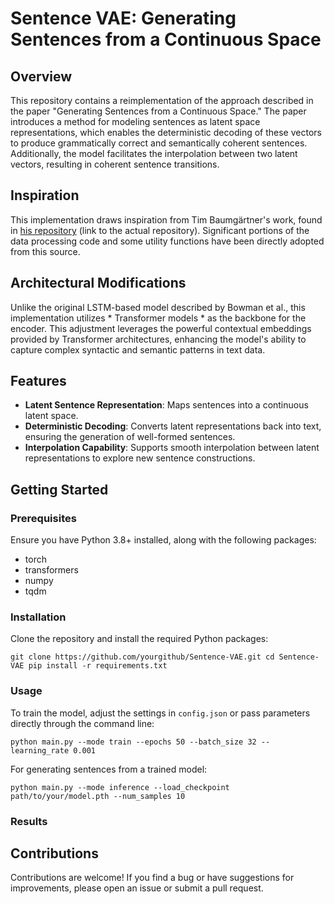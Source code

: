 Sentence VAE: Generating Sentences from a Continuous Space
==========================================================

Overview
--------

This repository contains a reimplementation of the approach described in the paper "Generating Sentences from a Continuous Space." The paper introduces a method for modeling sentences as latent space representations, which enables the deterministic decoding of these vectors to produce grammatically correct and semantically coherent sentences. Additionally, the model facilitates the interpolation between two latent vectors, resulting in coherent sentence transitions.

Inspiration
-----------

This implementation draws inspiration from Tim Baumgärtner's work, found in [his repository](https://github.com/timbmg/Sentence-VAE) (link to the actual repository). Significant portions of the data processing code and some utility functions have been directly adopted from this source.

Architectural Modifications
---------------------------

Unlike the original LSTM-based model described by Bowman et al., this implementation utilizes * Transformer models * as the backbone for the encoder. This adjustment leverages the powerful contextual embeddings provided by Transformer architectures, enhancing the model's ability to capture complex syntactic and semantic patterns in text data.

Features
--------

*   **Latent Sentence Representation**: Maps sentences into a continuous latent space.
*   **Deterministic Decoding**: Converts latent representations back into text, ensuring the generation of well-formed sentences.
*   **Interpolation Capability**: Supports smooth interpolation between latent representations to explore new sentence constructions.

Getting Started
---------------

### Prerequisites

Ensure you have Python 3.8+ installed, along with the following packages:

*   torch
*   transformers
*   numpy
*   tqdm

### Installation

Clone the repository and install the required Python packages:

`git clone https://github.com/yourgithub/Sentence-VAE.git cd Sentence-VAE pip install -r requirements.txt`

### Usage

To train the model, adjust the settings in `config.json` or pass parameters directly through the command line:

`python main.py --mode train --epochs 50 --batch_size 32 --learning_rate 0.001`

For generating sentences from a trained model:

`python main.py --mode inference --load_checkpoint path/to/your/model.pth --num_samples 10`


### Results

Contributions
-------------

Contributions are welcome! If you find a bug or have suggestions for improvements, please open an issue or submit a pull request.